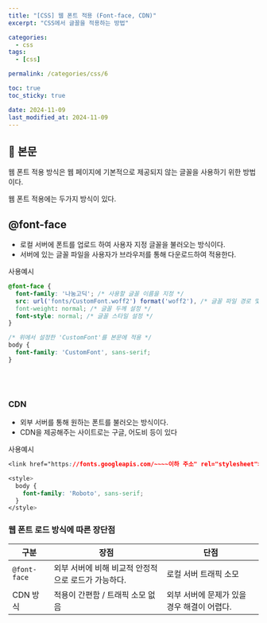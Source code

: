 ```yaml
---
title: "[CSS] 웹 폰트 적용 (Font-face, CDN)"
excerpt: "CSS에서 글꼴을 적용하는 방법"

categories:
  - css
tags:
  - [css]

permalink: /categories/css/6

toc: true
toc_sticky: true

date: 2024-11-09
last_modified_at: 2024-11-09
---
```


## 🦥 본문


웹 폰트 적용 방식은 웹 페이지에 기본적으로 제공되지 않는 글꼴을 사용하기 위한 방법이다.

웹 폰트 적용에는 두가지 방식이 있다.

## @font-face

- 로컬 서버에 폰트를 업로드 하여 사용자 지정 글꼴을 불러오는 방식이다.
- 서버에 있는 글꼴 파일을 사용자가 브라우저를 통해 다운로드하여 적용한다.

사용예시

```css
@font-face {
  font-family: '나눔고딕'; /* 사용할 글꼴 이름을 지정 */
  src: url('fonts/CustomFont.woff2') format('woff2'), /* 글꼴 파일 경로 및 형식 */
  font-weight: normal; /* 글꼴 두께 설정 */
  font-style: normal; /* 글꼴 스타일 설정 */
}

/* 위에서 설정한 'CustomFont'를 본문에 적용 */
body {
  font-family: 'CustomFont', sans-serif;
}

```
<br>
<br>

### CDN

- 외부 서버를 통해 원하는 폰트를 불러오는 방식이다.
- CDN을 제공해주는 사이트로는 구글, 어도비 등이 있다

사용예시

```css
<link href="https://fonts.googleapis.com/~~~~이하 주소" rel="stylesheet">

<style>
  body {
    font-family: 'Roboto', sans-serif;
  }
</style>

```

### 웹 폰트 로드 방식에 따른 장단점

| 구분         | 장점                                                         | 단점                           |
|--------------|--------------------------------------------------------------|--------------------------------|
| `@font-face` | 외부 서버에 비해 비교적 안정적으로 로드가 가능하다.           | 로컬 서버 트래픽 소모           |
| CDN 방식     | 적용이 간편함 / 트래픽 소모 없음                            | 외부 서버에 문제가 있을 경우 해결이 어렵다. |
